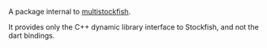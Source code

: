 A package internal to [multistockfish](https://github.com/lichess-org/dart-multistockfish).

It provides only the C++ dynamic library interface to Stockfish, and not the
dart bindings.
